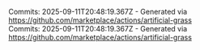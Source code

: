 Commits: 2025-09-11T20:48:19.367Z - Generated via https://github.com/marketplace/actions/artificial-grass
<br>
Commits: 2025-09-11T20:48:19.367Z - Generated via https://github.com/marketplace/actions/artificial-grass
<br>
